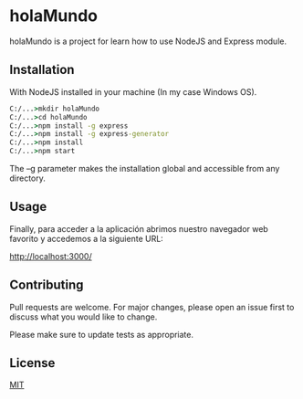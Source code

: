 # holaMundo

holaMundo is a project for learn how to use NodeJS and Express module.

## Installation

With NodeJS installed in your machine (In my case Windows OS).

```cmd
C:/...>mkdir holaMundo
C:/...>cd holaMundo
C:/...>npm install -g express
C:/...>npm install -g express-generator
C:/...>npm install
C:/...>npm start
```

The –g parameter makes the installation global and accessible from any directory.

## Usage

Finally, para acceder a la aplicación abrimos nuestro navegador web favorito y accedemos a la siguiente URL:

[http://localhost:3000/](http://localhost:3000/)

## Contributing

Pull requests are welcome. For major changes, please open an issue first to discuss what you would like to change.

Please make sure to update tests as appropriate.

## License

[MIT](https://choosealicense.com/licenses/mit/)
